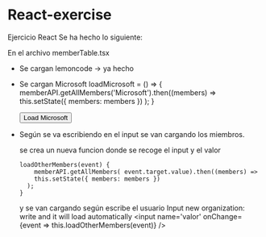 # React-exercise
Ejercicio React
Se ha hecho lo siguiente:

En el archivo memberTable.tsx
- Se cargan lemoncode -> ya hecho
- Se cargan Microsoft 
	 loadMicrosoft = () => {
	     memberAPI.getAllMembers('Microsoft').then((members) =>
	      this.setState({ members: members })
	    );
	  }

	<button onClick={this.loadMicrosoft}>Load Microsoft</button>

- Según se va escribiendo en el input se van cargando los miembros.

  se crea un nueva funcion donde se recoge el input y el valor

	  loadOtherMembers(event) {
	      memberAPI.getAllMembers( event.target.value).then((members) =>
	      this.setState({ members: members })
	    );
	  }

  y se van cargando según escribe el usuario
	 Input new organization: write and it will load automatically <input name='valor' 
	 onChange={event => this.loadOtherMembers(event)} />
